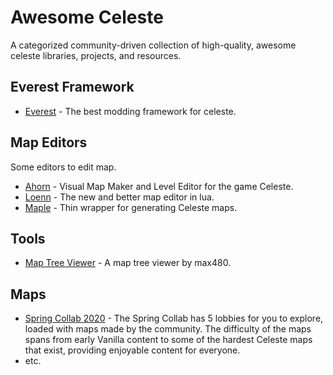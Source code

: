 # Awesome Celeste
A categorized community-driven collection of high-quality, awesome celeste libraries, projects, and resources.

## Everest Framework
* [Everest](https://github.com/EverestAPI/Everest) - The best modding framework for celeste.
## Map Editors
Some editors to edit map.
* [Ahorn](https://github.com/CelestialCartographers/Ahorn) - Visual Map Maker and Level Editor for the game Celeste.
* [Loenn](https://github.com/CelestialCartographers/Loenn) - The new and better map editor in lua.
* [Maple](https://github.com/CelestialCartographers/Maple) - Thin wrapper for generating Celeste maps. 
## Tools
* [Map Tree Viewer](https://max480-random-stuff.appspot.com/celeste/map-tree-viewer) - A map tree viewer by max480.
## Maps
* [Spring Collab 2020](https://gamebanana.com/mods/150813) - The Spring Collab has 5 lobbies for you to explore, loaded with maps made by the community. The difficulty of the maps spans from early Vanilla content to some of the hardest Celeste maps that exist, providing enjoyable content for everyone.
* etc.
